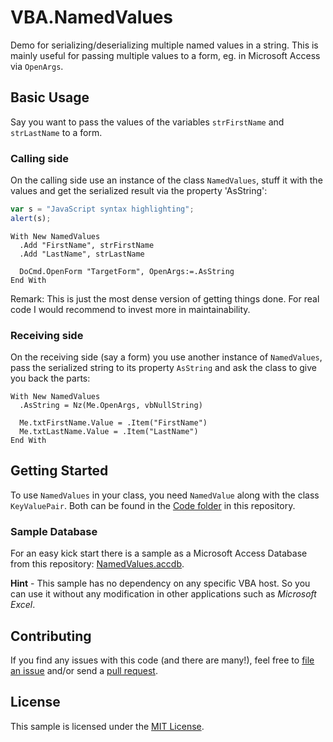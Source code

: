 # VBA.NamedValues
Demo for serializing/deserializing multiple named values in a string.
This is mainly useful for passing multiple values to a form, eg. in Microsoft Access via `OpenArgs`.

## Basic Usage

Say you want to pass the values of the variables `strFirstName` and `strLastName` to a form.

### Calling side
On the calling side use an instance of the class `NamedValues`, stuff it with the values and get the serialized result via the property 'AsString':

```javascript
var s = "JavaScript syntax highlighting";
alert(s);
```

```vbnet
With New NamedValues
  .Add "FirstName", strFirstName
  .Add "LastName", strLastName

  DoCmd.OpenForm "TargetForm", OpenArgs:=.AsString   
End With
```

Remark: This is just the most dense version of getting things done. For real code I would recommend to invest more in maintainability.

### Receiving side
On the receiving side (say a form) you use another instance of `NamedValues`, pass the serialized string to its property `AsString` and ask the class to give you back the parts:

    With New NamedValues
      .AsString = Nz(Me.OpenArgs, vbNullString)
      
      Me.txtFirstName.Value = .Item("FirstName")
      Me.txtLastName.Value = .Item("LastName")
    End With

## Getting Started

To use `NamedValues` in your class, you need `NamedValue` along with the class `KeyValuePair`.
Both can be found in the [Code folder](https://github.com/paulroho/VBA.NamedValues/tree/master/NamedValues.accdb.Content/Code) in this repository.

### Sample Database 
For an easy kick start there is a sample as a Microsoft Access Database from this repository: [NamedValues.accdb](https://github.com/paulroho/VBA.NamedValues/raw/master/NamedValues.accdb).

**Hint** - This sample has no dependency on any specific VBA host. So you can use it without any modification in other applications such as *Microsoft Excel*.


## Contributing

If you find any issues with this code (and there are many!), feel free to [file an issue](https://github.com/paulroho/VBA.NamedValues/issues) and/or send a [pull request](https://github.com/paulroho/VBA.NamedValues/pulls).


## License
This sample is licensed under the [MIT License](LICENSE).